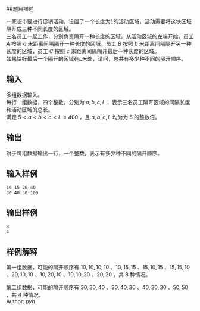 ##题目描述

一家超市要进行促销活动，设置了一个长度为$L$的活动区域，活动需要将这块区域隔开成三种不同长度的区域。   
三名员工一起工作，分别负责隔开一种长度的区域。从活动区域的左端开始，员工 $A$ 按照 $a$ 米距离间隔隔开一种长度的区域，员工 $B$ 按照 $b$ 米距离间隔隔开另一种长度的区域，员工 $C$ 按照 $c$ 米距离间隔隔开最后一种长度的区域。   
如果恰好最后一个隔开的区域在$L$米处，请问，总共有多少种不同的隔开顺序。



## 输入

多组数据输入。   
每行一组数据，四个整数，分别为 $a,b,c,L$ ，表示三名员工隔开区域的间隔长度和活动区域的总长。    
满足 $5<a<b<c<L\leq400$ ，且 $a,b,c,L$ 均为为 $5$ 的整数倍。

## 输出

对于每组数据输出一行，一个整数，表示有多少种不同的隔开顺序。

## 输入样例


    10 15 20 40
    30 40 50 100


## 输出样例


    8
    4


## 样例解释

第一组数据，可能的隔开顺序有 $10,10,10,10$ 、$10,15,15$ 、$15,10,15$ 、$15,15,10$ 、$20,10,10$ 、$10,20,10$ 、$10,10,20$  、$20,20$ ，共 $8$ 种情况。

第二组数据，可能的隔开顺序有 $30,30,40$ 、$30,40,30$ 、$40,30,30$ 、$50,50$ ，共 $4$ 种情况。    
Author: $pyh$

